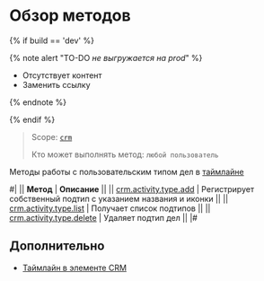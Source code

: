 # Обзор методов

{% if build == 'dev' %}

{% note alert "TO-DO _не выгружается на prod_" %}

- Отсутствует контент
- Заменить ссылку

{% endnote %}

{% endif %}

> Scope: [`crm`](../../../../scopes/permissions.md)
>
> Кто может выполнять метод: `любой пользователь`

Методы работы с пользовательским типом дел в [таймлайне](https://helpdesk.bitrix24.ru/open/16749348/)

#|
|| **Метод** | **Описание** ||
|| [crm.activity.type.add](./crm-activity-type-add.md) | Регистрирует собственный подтип с указанием названия и иконки ||
|| [crm.activity.type.list](./crm-activity-type-list.md) | Получает список подтипов ||
|| [crm.activity.type.delete](./crm-activity-type-delete.md) | Удаляет подтип дел ||
|#

## Дополнительно

- [Таймлайн в элементе CRM](https://helpdesk.bitrix24.ru/open/16749348/)
